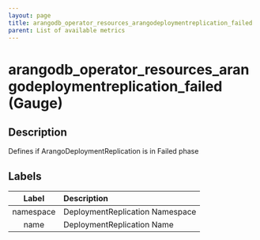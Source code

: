 ```yaml
---
layout: page
title: arangodb_operator_resources_arangodeploymentreplication_failed
parent: List of available metrics
---
```


# arangodb_operator_resources_arangodeploymentreplication_failed (Gauge)

## Description

Defines if ArangoDeploymentReplication is in Failed phase

## Labels

| Label | Description |
|:---:|:--- |
| namespace | DeploymentReplication Namespace |
| name | DeploymentReplication Name |